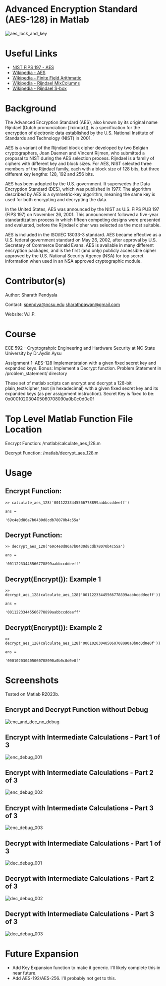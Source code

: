 # Advanced Encryption Standard (AES-128) in Matlab
![aes_lock_and_key](https://github.com/sharathpend/ECE592_Assignment1/blob/main/readme_images/aes.avif)

# Useful Links
* [NIST FIPS 197 - AES](https://nvlpubs.nist.gov/nistpubs/FIPS/NIST.FIPS.197-upd1.pdf)
* [Wikipedia - AES](https://en.wikipedia.org/wiki/Advanced_Encryption_Standard)
* [Wikipedia - Finite Field Arithmatic](https://en.wikipedia.org/wiki/Finite_field_arithmetic)
* [Wikipedia - Rijndael MixColumns](https://en.wikipedia.org/wiki/Rijndael_MixColumns)
* [Wikipedia - Rijndael S-box](https://en.wikipedia.org/wiki/Rijndael_S-box)


# Background
The Advanced Encryption Standard (AES), also known by its original name Rijndael (Dutch pronunciation: [ˈrɛindaːl]), is a specification for the encryption of electronic data established by the U.S. National Institute of Standards and Technology (NIST) in 2001.

AES is a variant of the Rijndael block cipher developed by two Belgian cryptographers, Joan Daemen and Vincent Rijmen, who submitted a proposal to NIST during the AES selection process. Rijndael is a family of ciphers with different key and block sizes. For AES, NIST selected three members of the Rijndael family, each with a block size of 128 bits, but three different key lengths: 128, 192 and 256 bits.

AES has been adopted by the U.S. government. It supersedes the Data Encryption Standard (DES), which was published in 1977. The algorithm described by AES is a symmetric-key algorithm, meaning the same key is used for both encrypting and decrypting the data.

In the United States, AES was announced by the NIST as U.S. FIPS PUB 197 (FIPS 197) on November 26, 2001. This announcement followed a five-year standardization process in which fifteen competing designs were presented and evaluated, before the Rijndael cipher was selected as the most suitable.

AES is included in the ISO/IEC 18033-3 standard. AES became effective as a U.S. federal government standard on May 26, 2002, after approval by U.S. Secretary of Commerce Donald Evans. AES is available in many different encryption packages, and is the first (and only) publicly accessible cipher approved by the U.S. National Security Agency (NSA) for top secret information when used in an NSA approved cryptographic module.


# Contributor(s)
Author: Sharath Pendyala

Contact: spendya@ncsu.edu sharathpawan@gmail.com

Website: W.I.P.


# Course
ECE 592 - Cryptograhpic Engineering and Hardware Security at NC State University by Dr.Aydin Aysu


Assignment 1: AES-128 Implementataion with a given fixed secret key and expanded keys. Bonus: Implement a Decrypt function. Problem Statement in /problem_statement/ directory


These set of matlab scripts can encrypt and decrypt a 128-bit plain_text/cipher_text (in hexadecimal) with a given fixed secret key and its expanded keys (as per assignment instruction). Secret Key is fixed to be: 0x000102030405060708090a0b0c0d0e0f


# Top Level Matlab Function File Location

Encrypt Function: /matlab/calculate_aes_128.m

Decrypt Function: /matlab/decrypt_aes_128.m


# Usage

## Encrypt Function:

	>> calculate_aes_128('00112233445566778899aabbccddeeff')

	ans =

    '69c4e0d86a7b0430d8cdb78070b4c55a'


## Decrypt Function:

	>> decrypt_aes_128('69c4e0d86a7b0430d8cdb78070b4c55a')

	ans =

    '00112233445566778899aabbccddeeff'


## Decrypt(Encrypt()): Example 1

	>> decrypt_aes_128(calculate_aes_128('00112233445566778899aabbccddeeff'))

	ans =

    '00112233445566778899aabbccddeeff'
	

## Decrypt(Encrypt()): Example 2

	>> decrypt_aes_128(calculate_aes_128('000102030405060708090a0b0c0d0e0f'))

	ans =

    '000102030405060708090a0b0c0d0e0f'


# Screenshots

Tested on Matlab R2023b.

## Encrypt and Decrypt Function without Debug
![enc_and_dec_no_debug](https://github.com/sharathpend/ECE592_Assignment1/blob/main/results/encrypt_and_decrypt_functions_in_matlab_without_debug.png)

## Encrypt with Intermediate Calculations - Part 1 of 3
![enc_debug_001](https://github.com/sharathpend/ECE592_Assignment1/blob/main/results/encrypt_function_in_matlab_with_debug_001.png)

## Encrypt with Intermediate Calculations - Part 2 of 3
![enc_debug_002](https://github.com/sharathpend/ECE592_Assignment1/blob/main/results/encrypt_function_in_matlab_with_debug_002.png)

## Encrypt with Intermediate Calculations - Part 3 of 3
![enc_debug_003](https://github.com/sharathpend/ECE592_Assignment1/blob/main/results/encrypt_function_in_matlab_with_debug_003.png)

## Decrypt with Intermediate Calculations - Part 1 of 3
![dec_debug_001](https://github.com/sharathpend/ECE592_Assignment1/blob/main/results/decrypt_function_in_matlab_with_debug_001.png)

## Decrypt with Intermediate Calculations - Part 2 of 3
![dec_debug_002](https://github.com/sharathpend/ECE592_Assignment1/blob/main/results/decrypt_function_in_matlab_with_debug_002.png)

## Decrypt with Intermediate Calculations - Part 3 of 3
![dec_debug_003](https://github.com/sharathpend/ECE592_Assignment1/blob/main/results/decrypt_function_in_matlab_with_debug_003.png)



# Future Expansion

* Add Key Expansion function to make it generic. I'll likely complete this in near future.
* Add AES-192/AES-256. I'll probably not get to this.


